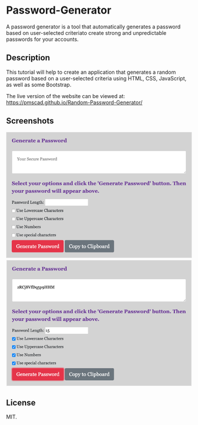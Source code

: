 # Password-Generator

A password generator is a tool that automatically generates a password based on user-selected criteriato create strong and unpredictable passwords for your accounts.

## Description

This tutorial will help to create an application that generates a random password based on a user-selected criteria using HTML, CSS, JavaScript, as well as some Bootstrap.

The live version of the website can be viewed at: https://pmscad.github.io/Random-Password-Generator/

## Screenshots

![image](assets/Password-Generator-1.png)
![image](assets/Password-Generator-2.png)

## License

MIT.

